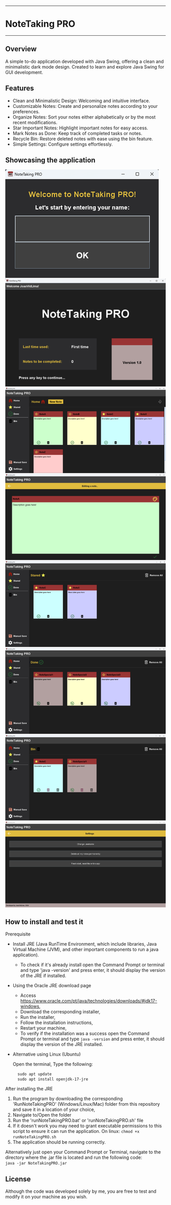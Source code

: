 --------------
# NoteTaking PRO
--------------

## Overview  
A simple to-do application developed with Java Swing, offering a clean and minimalistic dark mode design. Created to learn and explore Java Swing for GUI development.

## Features  
- Clean and Minimalistic Design: Welcoming and intuitive interface.
- Customizable Notes: Create and personalize notes according to your preferences.
- Organize Notes: Sort your notes either alphabetically or by the most recent modifications.
- Star Important Notes: Highlight important notes for easy access.
- Mark Notes as Done: Keep track of completed tasks or notes.
- Recycle Bin: Restore deleted notes with ease using the bin feature.
- Simple Settings: Configure settings effortlessly.

## Showcasing the application

![UsernameFrame](applicationImages/UsernameFrame.png)
![WelcomingFrame](applicationImages/WelcomingFrame.png)
![HomeMenu](applicationImages/HomeMenu.png)
![EditingNote](applicationImages/EditingNote.png)
![StaredMenu](applicationImages/StaredMenu.png)
![DoneMenu](applicationImages/DoneMenu.png)
![BinMenu](applicationImages/BinMenu.png)
![SettingsMenu](applicationImages/SettingsMenu.png)

## How to install and test it

Prerequisite
- Install JRE (Java RunTime Environment, which include libraries, Java Virtual Machine (JVM), and other important components to run a java application).
  - To check if it's already install open the Command Prompt or terminal and type 'java -version' and press enter, it should display the version of the JRE if installed. 

- Using the Oracle JRE download page
  
  - Access https://www.oracle.com/pt/java/technologies/downloads/#jdk17-windows,
  - Download the corresponding installer,
  - Run the installer,
  - Follow the installation instructions,
  - Restart your machine,
  - To verify if the installation was a success open the Command Prompt or terminal and type `java -version` and press enter, it should display the version of the JRE installed. 

- Alternative using Linux (Ubuntu)
  
  Open the terminal,
  Type the following:
  ```
    sudo apt update
    sudo apt install openjdk-17-jre 
  ```

After installing the JRE
1) Run the program by downloading the corresponding 'RunNoteTakingPRO' (Windows/Linux/Mac) folder from this repository and save it in a location of your choice,
2) Navigate to/Open the folder
3) Run the 'runNoteTakingPRO.bat' or 'runNoteTakingPRO.sh' file
4) If it doesn't work you may need to grant executable permissions to this script to ensure it can run the application.
   On linux: `chmod +x runNoteTakingPRO.sh`
6) The application should be running correctly.

Alternatively just open your Command Prompt or Terminal, navigate to the directory where the .jar file is located and run the following code:  
  `java -jar NoteTakingPRO.jar`

 ## License  
 Although the code was developed solely by me, you are free to test and modify it on your machine as you wish.
